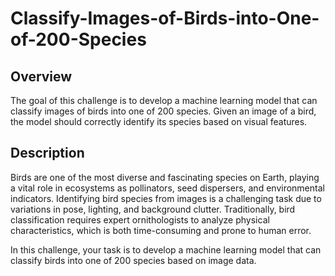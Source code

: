 # Classify-Images-of-Birds-into-One-of-200-Species

## Overview

The goal of this challenge is to develop a machine learning model that can classify images of birds into one of 200 species. Given an image of a bird, the model should correctly identify its species based on visual features.

## Description

Birds are one of the most diverse and fascinating species on Earth, playing a vital role in ecosystems as pollinators, seed dispersers, and environmental indicators. Identifying bird species from images is a challenging task due to variations in pose, lighting, and background clutter. Traditionally, bird classification requires expert ornithologists to analyze physical characteristics, which is both time-consuming and prone to human error.

In this challenge, your task is to develop a machine learning model that can classify birds into one of 200 species based on image data.
